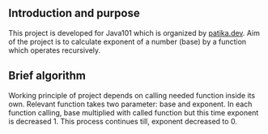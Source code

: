 ## Introduction and purpose
This project is developed for Java101 which is organized by <a href="https://patika.dev">patika.dev</a>. Aim of the project is to calculate exponent of a number (base) by a function which operates recursively.

## Brief algorithm
Working principle of project depends on calling needed function inside its own. Relevant function takes two parameter: base and exponent. In each function calling, base multiplied with called function but this time exponent is decreased 1. This process continues till, exponent decreased to 0.
